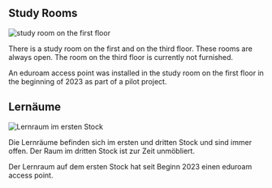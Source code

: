 <!-- English -->
## Study Rooms
![study room on the first floor](/img/info/common-rooms/study-1st-floor.webp)

There is a study room on the first and on the third floor. These rooms are always open. The room on the third floor is currently not furnished.

An eduroam access point was installed in the study room on the first floor in the beginning of 2023 as part of a pilot project. 

<!-- Deutsch -->
## Lernäume
![Lernraum im ersten Stock](/img/info/common-rooms/study-1st-floor.webp)

Die Lernräume befinden sich im ersten und dritten Stock und sind immer offen. Der Raum im dritten Stock ist zur Zeit unmöbliert.

Der Lernraum auf dem ersten Stock hat seit Beginn 2023 einen eduroam access point.
